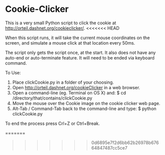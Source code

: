 Cookie-Clicker
==============

This is a very small Python script to click the cookie at http://orteil.dashnet.org/cookieclicker/.
<<<<<<< HEAD

When this script runs, it will take the current mouse coordinates on the screen, and simulate a mouse click at that location every 50ms. 

The script only gets the script once, at the start. It also does not have any auto-end or auto-terminate feature. It will need to be ended via keyboard command.

To Use:
1) Place clickCookie.py in a folder of your choosing. 
2) Open http://orteil.dashnet.org/cookieClicker in a web browser.
3) Open a command-line (eg. Terminal on OS X) and:
	$ cd /directory/that/contains/clickCookie.py
4) Move the mouse over the Cookie image on the cookie clicker web page.
5) Alt-Tab / Command-Tab back to the command-line and type:
	$ python clickCookie.py

To end the process press Crl+Z or Ctrl+Break.

=======
>>>>>>> 0d6895e7f2d6bb62b26978b67664847487cc5ce7
